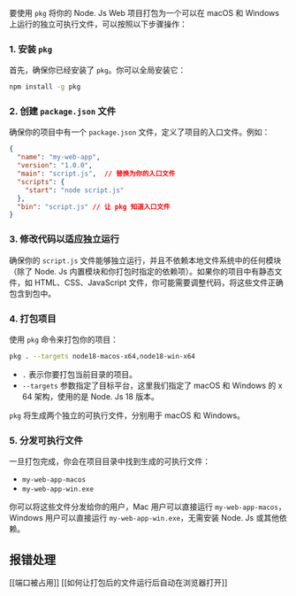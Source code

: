 要使用 `pkg` 将你的 Node. Js Web 项目打包为一个可以在 macOS 和 Windows 上运行的独立可执行文件，可以按照以下步骤操作：

### 1. 安装 `pkg`
首先，确保你已经安装了 `pkg`。你可以全局安装它：

```bash
npm install -g pkg
```

### 2. 创建 `package.json` 文件
确保你的项目中有一个 `package.json` 文件，定义了项目的入口文件。例如：

```json
{
  "name": "my-web-app",
  "version": "1.0.0",
  "main": "script.js",  // 替换为你的入口文件
  "scripts": {
    "start": "node script.js"
  },
  "bin": "script.js" // 让 pkg 知道入口文件
}
```

### 3. 修改代码以适应独立运行
确保你的 `script.js` 文件能够独立运行，并且不依赖本地文件系统中的任何模块（除了 Node. Js 内置模块和你打包时指定的依赖项）。如果你的项目中有静态文件，如 HTML、CSS、JavaScript 文件，你可能需要调整代码，将这些文件正确包含到包中。

### 4. 打包项目
使用 `pkg` 命令来打包你的项目：

```bash
pkg . --targets node18-macos-x64,node18-win-x64
```

- `.` 表示你要打包当前目录的项目。
- `--targets` 参数指定了目标平台，这里我们指定了 macOS 和 Windows 的 x 64 架构，使用的是 Node. Js 18 版本。

`pkg` 将生成两个独立的可执行文件，分别用于 macOS 和 Windows。

### 5. 分发可执行文件
一旦打包完成，你会在项目目录中找到生成的可执行文件：

- `my-web-app-macos`
- `my-web-app-win.exe`

你可以将这些文件分发给你的用户，Mac 用户可以直接运行 `my-web-app-macos`，Windows 用户可以直接运行 `my-web-app-win.exe`，无需安装 Node. Js 或其他依赖。



## 报错处理
[[端口被占用]]
[[如何让打包后的文件运行后自动在浏览器打开]]
